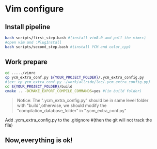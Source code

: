# Vim configure 
## Install pipeline

```bash
bash scripts/first_step.bash #(install vim8.0 and pull the vimrc)
#open vim and :PlugInstall
bash scripts/second_step.bash #(install YCM and color_cpp)

```

## Work prepare
```bash
cd ...../vimrc
cp ycm_extra_conf.py ${YOUR_PROJECT_FOLDER}/.ycm_extra_config.py 
#(ex: cp ycm_extra_conf.py ~/work/allride/loc/.ycm_extra_config.py)
cd ${YOUR_PROJECT_FOLDER}/build
cmake .. -DCMAKE_EXPORT_COMPILE_COMMANDS=yes #(in build folder)
```

> Notice:
The ".ycm_extra_config.py" should be in same level folder with "build",otherwise, 
we should modify the "compilation_database_folder" in ".ycm_extra_conf.py"

Add .ycm_extra_config.py to the .gitignore #(then the git will not track the file)
## Now,everything is ok!



